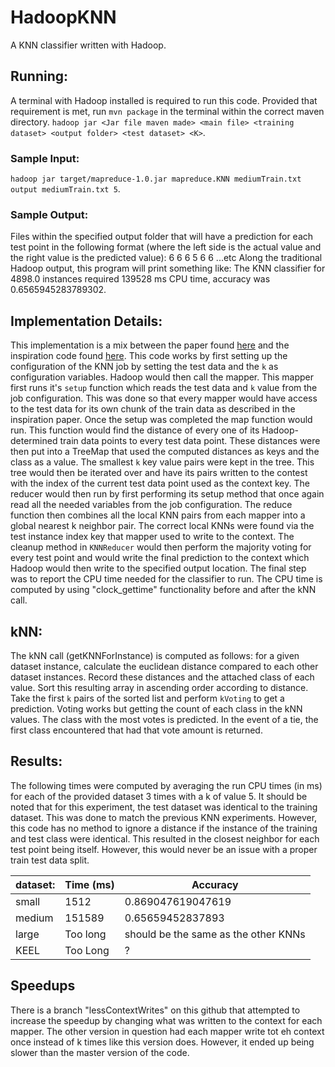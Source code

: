 # HadoopKNN
A KNN classifier written with Hadoop.
 
## Running:
A terminal with Hadoop installed is required to run this code. Provided that requirement is met, run `mvn package` in the terminal within the correct maven directory.
`hadoop jar <Jar file maven made> <main file> <training dataset> <output folder> <test dataset> <K>`.
 
### Sample Input:
`hadoop jar target/mapreduce-1.0.jar mapreduce.KNN mediumTrain.txt output mediumTrain.txt 5`.
 
### Sample Output:
Files within the specified output folder that will have a prediction for each test point in the following format (where the left side is the actual value and the right value is the predicted value):
6	6
6	5
6	6
...etc
Along the traditional Hadoop output, this program will print something like:
The KNN classifier for 4898.0 instances required 139528 ms CPU time, accuracy was 0.6565945283789302.
 
## Implementation Details:
This implementation is a mix between the paper found [here](https://sci2s.ugr.es/sites/default/files/files/TematicWebSites/BigData/A%20MapReduce-based%20k-Nearest%20Neighbor%20Approach%20for%20Big%20Data%20Classification-IEEE%20BigDataSE-2015.pdf) and the inspiration code found [here](https://github.com/matt-hicks/MapReduce-KNN/blob/master/KnnPattern.java). This code works by first setting up the configuration of the KNN job by setting the test data and the `k` as configuration variables. Hadoop would then call the mapper. This mapper first runs it's `setup` function which reads the test data and `k` value from the job configuration. This was done so that every mapper would have access to the test data for its own chunk of the train data as described in the inspiration paper. Once the setup was completed the map function would run. This function would find the distance of every one of its Hadoop-determined train data points to every test data point. These distances were then put into a TreeMap that used the computed distances as keys and the class as a value. The smallest `k` key value pairs were kept in the tree. This tree would then be iterated over and have its pairs written to the contest with the index of the current test data point used as the context key. The reducer would then run by first performing its setup method that once again read all the needed variables from the job configuration. The reduce function then combines all the local KNN pairs from each mapper into a global nearest k neighbor pair. The correct local KNNs were found via the test instance index key that mapper used to write to the context. The cleanup method in `KNNReducer` would then perform the majority voting for every test point and would write the final prediction to the context which Hadoop would then write to the specified output location. The final step was to report the CPU time needed for the classifier to run. The CPU time is computed by using "clock_gettime" functionality before and after the kNN call.
 
## kNN:
The kNN call (getKNNForInstance) is computed as follows: for a given dataset instance, calculate the euclidean distance compared to each other dataset instances. Record these distances and the attached class of each value. Sort this resulting array in ascending order according to distance. Take the first `k` pairs of the sorted list and perform `kVoting` to get a prediction. Voting works but getting the count of each class in the kNN values. The class with the most votes is predicted. In the event of a tie, the first class encountered that had that vote amount is returned.
 
## Results:
The following times were computed by averaging the run CPU times (in ms) for each of the provided dataset 3 times with a k of value 5. It should be noted that for this experiment, the test dataset was identical to the training dataset. This was done to match the previous KNN experiments. However, this code has no method to ignore a distance if the instance of the training and test class were identical. This resulted in the closest neighbor for each test point being itself. However, this would never be an issue with a proper train test data split.
 
| dataset: | Time (ms) | Accuracy |
| --- | --- | --- |
| small | 1512 | 0.869047619047619 |
| medium | 151589 | 0.65659452837893 |
| large | Too long | should be the same as the other KNNs |
| KEEL | Too Long | ? |

 ## Speedups
 There is a branch "lessContextWrites" on this github that attempted to increase the speedup by changing what was written to the context for each mapper. The other version in question had each mapper write tot eh context once instead of k times like this version does. However, it ended up being slower than the master version of the code.